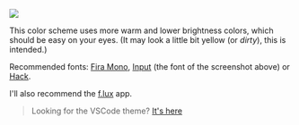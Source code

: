 ![](http://i.imgur.com/ijebw2R.png)

This color scheme uses more warm and lower brightness colors, which should be easy on your eyes. (It may look a little bit yellow (or *dirty*), this is intended.)

Recommended fonts: [Fira Mono](https://mozilla.github.io/Fira/), [Input](http://input.fontbureau.com/) (the font of the screenshot above) or [Hack](https://github.com/chrissimpkins/Hack).

I'll also recommend the [f.lux](https://justgetflux.com/) app.

> Looking for the VSCode theme? [It's here](https://marketplace.visualstudio.com/items?itemName=CodinCat.codincat-theme)
